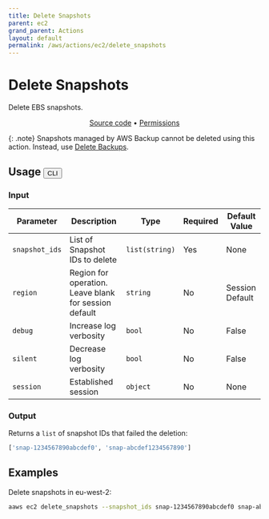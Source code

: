 ```yaml
---
title: Delete Snapshots
parent: ec2
grand_parent: Actions
layout: default
permalink: /aws/actions/ec2/delete_snapshots
---
```


# Delete Snapshots

Delete EBS snapshots.<br/>

<p align="center">
   <a href="https://github.com/avtomat-hub/avtomat-aws/tree/main/avtomat_aws/ec2/delete_snapshots.py">Source code</a> •
   <a href="/aws/permissions/ec2/delete_snapshots">Permissions</a>
</p>

{: .note}
Snapshots managed by AWS Backup cannot be deleted using this action. Instead,
use [Delete Backups](/aws/actions/backup/delete_backups).

## Usage <button id="toggleButton" class="btn fs-3" onclick="toggleTables()">CLI</button>

### Input

| Parameter      | Description                                           | Type           | Required | Default Value   |
|----------------|-------------------------------------------------------|----------------|----------|-----------------|
| `snapshot_ids` | List of Snapshot IDs to delete                        | `list(string)` | Yes      | None            |
| `region`       | Region for operation. Leave blank for session default | `string`       | No       | Session Default |
| `debug`        | Increase log verbosity                                | `bool`         | No       | False           |
| `silent`       | Decrease log verbosity                                | `bool`         | No       | False           |
| `session`      | Established session                                   | `object`       | No       | None            |                           

### Output

Returns a `list` of snapshot IDs that failed the deletion:

```python
['snap-1234567890abcdef0', 'snap-abcdef1234567890']
```

<div markdown="1" id="cli" style="display: block;">

## Examples

Delete snapshots in eu-west-2:

```bash
aaws ec2 delete_snapshots --snapshot_ids snap-1234567890abcdef0 snap-abcdef1234567890 --region eu-west-2
```

</div>

<div markdown="1" id="prog" style="display: none;">

## Examples

Delete snapshots in eu-west-2:

```python
from avtomat_aws import ec2

response = ec2.delete_snapshots(snapshot_ids=["snap-1234567890abcdef0", "snap-abcdef1234567890"],
                                region="eu-west-2")
```

</div>

<script>
  function toggleTables() {
    var cli = document.getElementById("cli");
    var prog = document.getElementById("prog");
    var toggleButton = document.getElementById("toggleButton");
    if (cli.style.display === "none") {
      cli.style.display = "block";
      prog.style.display = "none";
      toggleButton.innerHTML = "CLI";
    } else {
      cli.style.display = "none";
      prog.style.display = "block";
      toggleButton.innerHTML = "Programmatic";
    } 
  }
</script>
